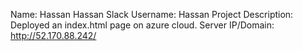 Name: Hassan Hassan
Slack Username: Hassan
Project Description: Deployed an index.html page on azure cloud.
Server IP/Domain: http://52.170.88.242/
